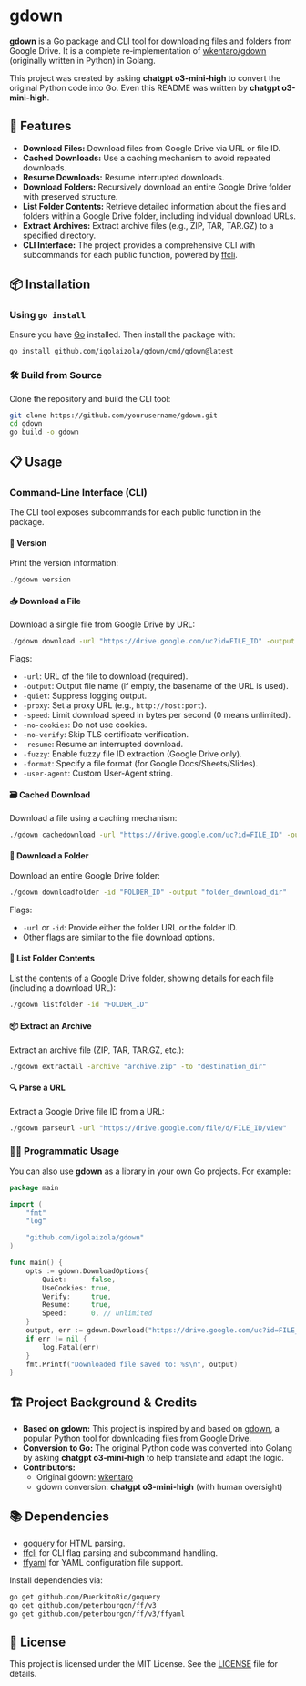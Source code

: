 # gdown

**gdown** is a Go package and CLI tool for downloading files and folders from Google Drive.
It is a complete re‑implementation of [wkentaro/gdown](https://github.com/wkentaro/gdown) (originally written in Python) in Golang.

This project was created by asking **chatgpt o3-mini-high** to convert the original Python code into Go.
Even this README was written by **chatgpt o3-mini-high**.

## 🚀 Features

- **Download Files:** Download files from Google Drive via URL or file ID.
- **Cached Downloads:** Use a caching mechanism to avoid repeated downloads.
- **Resume Downloads:** Resume interrupted downloads.
- **Download Folders:** Recursively download an entire Google Drive folder with preserved structure.
- **List Folder Contents:** Retrieve detailed information about the files and folders within a Google Drive folder, including individual download URLs.
- **Extract Archives:** Extract archive files (e.g., ZIP, TAR, TAR.GZ) to a specified directory.
- **CLI Interface:** The project provides a comprehensive CLI with subcommands for each public function, powered by [ffcli](https://github.com/peterbourgon/ff).

## 📦 Installation

### Using `go install`

Ensure you have [Go](https://golang.org/dl/) installed. Then install the package with:

```bash
go install github.com/igolaizola/gdown/cmd/gdown@latest
```

### 🛠️ Build from Source

Clone the repository and build the CLI tool:

```bash
git clone https://github.com/yourusername/gdown.git
cd gdown
go build -o gdown
```

## 📋 Usage

### Command-Line Interface (CLI)

The CLI tool exposes subcommands for each public function in the package.

#### 📝 Version

Print the version information:

```bash
./gdown version
```

#### 📥 Download a File

Download a single file from Google Drive by URL:

```bash
./gdown download -url "https://drive.google.com/uc?id=FILE_ID" -output "myfile.txt"
```

Flags:

- `-url`: URL of the file to download (required).
- `-output`: Output file name (if empty, the basename of the URL is used).
- `-quiet`: Suppress logging output.
- `-proxy`: Set a proxy URL (e.g., `http://host:port`).
- `-speed`: Limit download speed in bytes per second (0 means unlimited).
- `-no-cookies`: Do not use cookies.
- `-no-verify`: Skip TLS certificate verification.
- `-resume`: Resume an interrupted download.
- `-fuzzy`: Enable fuzzy file ID extraction (Google Drive only).
- `-format`: Specify a file format (for Google Docs/Sheets/Slides).
- `-user-agent`: Custom User-Agent string.

#### 🗃️ Cached Download

Download a file using a caching mechanism:

```bash
./gdown cachedownload -url "https://drive.google.com/uc?id=FILE_ID" -output "cachedfile.txt" -hash "md5:YOUR_HASH"
```

#### 📂 Download a Folder

Download an entire Google Drive folder:

```bash
./gdown downloadfolder -id "FOLDER_ID" -output "folder_download_dir"
```

Flags:

- `-url` or `-id`: Provide either the folder URL or the folder ID.
- Other flags are similar to the file download options.

#### 📑 List Folder Contents

List the contents of a Google Drive folder, showing details for each file (including a download URL):

```bash
./gdown listfolder -id "FOLDER_ID"
```

#### 📦 Extract an Archive

Extract an archive file (ZIP, TAR, TAR.GZ, etc.):

```bash
./gdown extractall -archive "archive.zip" -to "destination_dir"
```

#### 🔍 Parse a URL

Extract a Google Drive file ID from a URL:

```bash
./gdown parseurl -url "https://drive.google.com/file/d/FILE_ID/view"
```

### 🧑‍💻 Programmatic Usage

You can also use **gdown** as a library in your own Go projects. For example:

```go
package main

import (
    "fmt"
    "log"

    "github.com/igolaizola/gdown"
)

func main() {
    opts := gdown.DownloadOptions{
        Quiet:      false,
        UseCookies: true,
        Verify:     true,
        Resume:     true,
        Speed:      0, // unlimited
    }
    output, err := gdown.Download("https://drive.google.com/uc?id=FILE_ID", "myfile.txt", opts)
    if err != nil {
        log.Fatal(err)
    }
    fmt.Printf("Downloaded file saved to: %s\n", output)
}
```

## 🏗️ Project Background & Credits

- **Based on gdown:** This project is inspired by and based on [gdown](https://github.com/wkentaro/gdown), a popular Python tool for downloading files from Google Drive.
- **Conversion to Go:** The original Python code was converted into Golang by asking **chatgpt o3-mini-high** to help translate and adapt the logic.
- **Contributors:**
  - Original gdown: [wkentaro](https://github.com/wkentaro)
  - gdown conversion: **chatgpt o3-mini-high** (with human oversight)

## 📚 Dependencies

- [goquery](https://github.com/PuerkitoBio/goquery) for HTML parsing.
- [ffcli](https://github.com/peterbourgon/ff) for CLI flag parsing and subcommand handling.
- [ffyaml](https://github.com/peterbourgon/ff) for YAML configuration file support.

Install dependencies via:

```bash
go get github.com/PuerkitoBio/goquery
go get github.com/peterbourgon/ff/v3
go get github.com/peterbourgon/ff/v3/ffyaml
```

## 📜 License

This project is licensed under the MIT License. See the [LICENSE](LICENSE) file for details.
